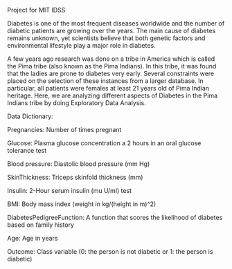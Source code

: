 Project for MIT IDSS

Diabetes is one of the most frequent diseases worldwide and the number of diabetic patients are growing over the years. The main cause of diabetes remains unknown, yet scientists believe that both genetic factors and environmental lifestyle play a major role in diabetes.

A few years ago research was done on a tribe in America which is called the Pima tribe (also known as the Pima Indians). In this tribe, it was found that the ladies are prone to diabetes very early. Several constraints were placed on the selection of these instances from a larger database. In particular, all patients were females at least 21 years old of Pima Indian heritage. Here, we are analyzing different aspects of Diabetes in the Pima Indians tribe by doing Exploratory Data Analysis.

Data Dictionary:

  Pregnancies: Number of times pregnant
   
  Glucose: Plasma glucose concentration a 2 hours in an oral glucose tolerance test
  
  Blood pressure: Diastolic blood pressure (mm Hg)
  
  SkinThickness: Triceps skinfold thickness (mm)
  
  Insulin: 2-Hour serum insulin (mu U/ml) test
  
  BMI: Body mass index (weight in kg/(height in m)^2)
  
  DiabetesPedigreeFunction: A function that scores the likelihood of diabetes based on family history
  
  Age: Age in years
   
  Outcome: Class variable (0: the person is not diabetic or 1: the person is diabetic)
